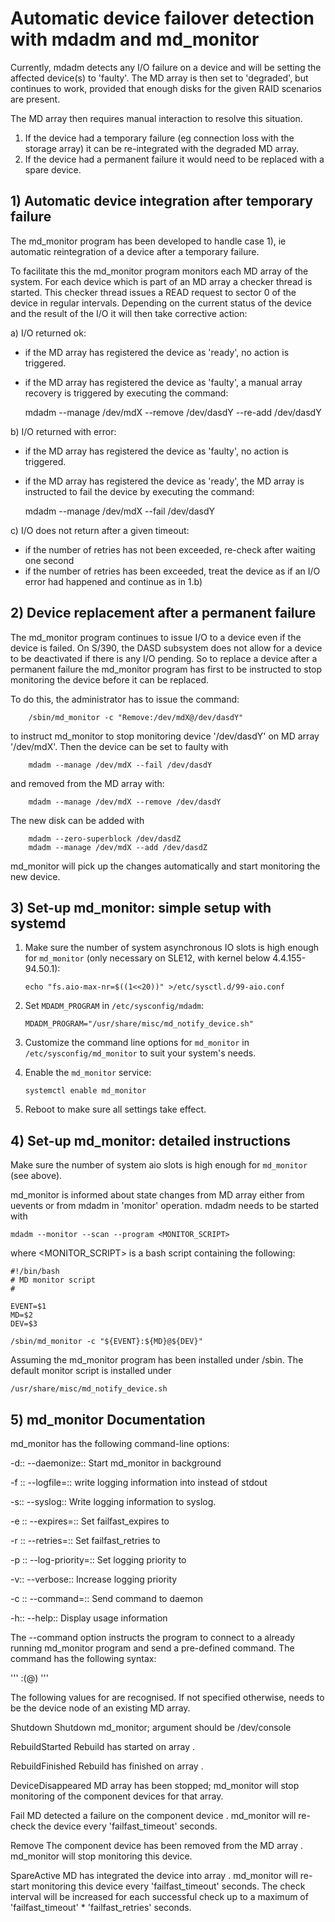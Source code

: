 
# Automatic device failover detection with mdadm and md_monitor

Currently, mdadm detects any I/O failure on a device and will be
setting the affected device(s) to 'faulty'. The MD array is then set
to 'degraded', but continues to work, provided that enough disks for
the given RAID scenarios are present.

The MD array then requires manual interaction to resolve this situation.
1) If the device had a temporary failure (eg connection loss with
   the storage array) it can be re-integrated with the degraded
   MD array.
2) If the device had a permanent failure it would need to be
   replaced with a spare device.

## 1) Automatic device integration after temporary failure

The md_monitor program has been developed to handle case 1), ie
automatic reintegration of a device after a temporary failure.

To facilitate this the md_monitor program monitors each MD array of
the system. For each device which is part of an MD array a checker
thread is started. This checker thread issues a READ request to
sector 0 of the device in regular intervals. Depending on the
current status of the device and the result of the I/O it will then
take corrective action:

a) I/O returned ok:
   - if the MD array has registered the device as 'ready', no
     action is triggered.
   - if the MD array has registered the device as 'faulty', a
     manual array recovery is triggered by executing the command:

        mdadm --manage /dev/mdX --remove /dev/dasdY --re-add /dev/dasdY

b) I/O returned with error:
   - if the MD array has registered the device as 'faulty', no
     action is triggered.
   - if the MD array has registered the device as 'ready', the
     MD array is instructed to fail the device by executing the
     command:

        mdadm --manage /dev/mdX --fail /dev/dasdY

c) I/O does not return after a given timeout:
   - if the number of retries has not been exceeded, re-check
     after waiting one second
   - if the number of retries has been exceeded, treat the
     device as if an I/O error had happened and continue
     as in 1.b)

## 2) Device replacement after a permanent failure

The md_monitor program continues to issue I/O to a device even if
the device is failed. On S/390, the DASD subsystem does not allow
for a device to be deactivated if there is any I/O pending.
So to replace a device after a permanent failure the md_monitor
program has first to be instructed to stop monitoring the device
before it can be replaced.

To do this, the administrator has to issue the command:

        /sbin/md_monitor -c "Remove:/dev/mdX@/dev/dasdY"

to instruct md_monitor to stop monitoring device '/dev/dasdY' on MD
array '/dev/mdX'. Then the device can be set to faulty with

        mdadm --manage /dev/mdX --fail /dev/dasdY

and removed from the MD array with:

        mdadm --manage /dev/mdX --remove /dev/dasdY

The new disk can be added with

        mdadm --zero-superblock /dev/dasdZ
        mdadm --manage /dev/mdX --add /dev/dasdZ

md_monitor will pick up the changes automatically and start
monitoring the new device.


## 3) Set-up md_monitor: simple setup with systemd

 1. Make sure the number of system asynchronous IO slots is high enough for
`md_monitor` (only necessary on SLE12, with kernel below 4.4.155-94.50.1):

        echo "fs.aio-max-nr=$((1<<20))" >/etc/sysctl.d/99-aio.conf

 2. Set `MDADM_PROGRAM` in `/etc/sysconfig/mdadm`:

        MDADM_PROGRAM="/usr/share/misc/md_notify_device.sh"

 3. Customize the command line options for `md_monitor` in
`/etc/sysconfig/md_monitor` to suit your system's needs.

 4. Enable the `md_monitor` service:

        systemctl enable md_monitor

 5. Reboot to make sure all settings take effect.

## 4) Set-up md_monitor: detailed instructions

Make sure the number of system aio slots is high enough for `md_monitor` (see above).

md_monitor is informed about state changes from MD array either from
uevents or from mdadm in 'monitor' operation.
mdadm needs to be started with

    mdadm --monitor --scan --program <MONITOR_SCRIPT>

where <MONITOR_SCRIPT> is a bash script containing the following:

    #!/bin/bash
    # MD monitor script
    #
    
    EVENT=$1
    MD=$2
    DEV=$3
    
    /sbin/md_monitor -c "${EVENT}:${MD}@${DEV}"

Assuming the md_monitor program has been installed under /sbin.
The default monitor script is installed under

    /usr/share/misc/md_notify_device.sh


## 5) md_monitor Documentation

md_monitor has the following command-line options:

-d::
--daemonize::
	Start md_monitor in background

-f <file>::
--logfile=<file>::
	write logging information into <file> instead of stdout

-s::
--syslog::
	Write logging information to syslog.

-e <num>::
--expires=<num>::
	Set failfast_expires to <num>

-r <num>::
--retries=<num>::
	Set failfast_retries to <num>

-p <prio>::
--log-priority=<prio>::
	Set logging priority to <num>

-v::
--verbose::
	Increase logging priority

-c <cmd>::
--command=<cmd>::
	Send command <cmd> to daemon

-h::
--help::
	Display usage information

The --command option instructs the program to connect to a already
running md_monitor program and send a pre-defined command. The command
has the following syntax:

'''
<cmd>:<md>(@<dev>)
'''

The following values for <cmd> are recognised. If not specified
otherwise, <md> needs to be the device node of an existing MD array.

Shutdown
	Shutdown md_monitor;
	<md> argument should be /dev/console

RebuildStarted
	Rebuild has started on array <md>.

RebuildFinished
	Rebuild has finished on array <md>.

DeviceDisappeared
	MD array has been stopped; md_monitor will stop
	monitoring of the component devices for that array.

Fail
	MD detected a failure on the component device <dev>.
	md_monitor will re-check the device every 'failfast_timeout' seconds.

Remove
	The component device <dev> has been removed from the MD array <md>.
	md_monitor will stop monitoring this device.

SpareActive
	MD has integrated the device <dev> into array <md>.
	md_monitor will re-start monitoring this device every 'failfast_timeout' seconds.
	The check interval will be increased for each successful check up to a maximum of
	'failfast_timeout' * 'failfast_retries' seconds.

	

		
